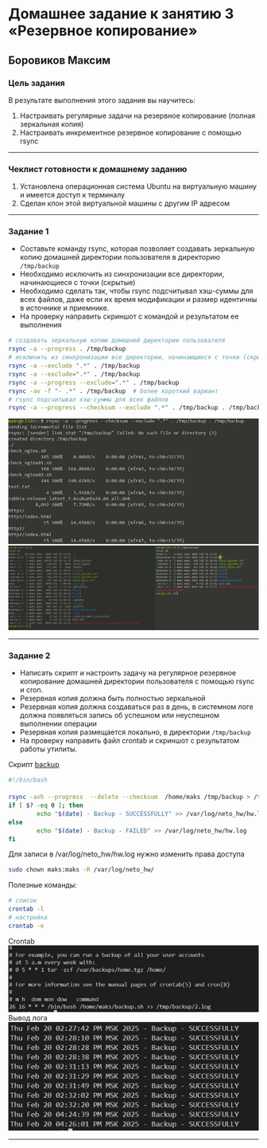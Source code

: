 # Домашнее задание к занятию 3 «Резервное копирование»

## Боровиков Максим

### Цель задания
В результате выполнения этого задания вы научитесь:
1. Настраивать регулярные задачи на резервное копирование (полная зеркальная копия)
2. Настраивать инкрементное резервное копирование с помощью rsync

------

### Чеклист готовности к домашнему заданию

1. Установлена операционная система Ubuntu на виртуальную машину и имеется доступ к терминалу
2. Сделан клон этой виртуальной машины с другим IP адресом

------

### Задание 1
- Составьте команду rsync, которая позволяет создавать зеркальную копию домашней директории пользователя в директорию `/tmp/backup`
- Необходимо исключить из синхронизации все директории, начинающиеся с точки (скрытые)
- Необходимо сделать так, чтобы rsync подсчитывал хэш-суммы для всех файлов, даже если их время модификации и размер идентичны в источнике и приемнике.
- На проверку направить скриншот с командой и результатом ее выполнения

```bash
# создавать зеркальную копию домашней директории пользователя
rsync -a --progress . /tmp/backup
# исключить из синхронизации все директории, начинающиеся с точки (скрытые)
rsync -a --exclude ".*" . /tmp/backup
rsync -a --exclude=".*" . /tmp/backup
rsync -a --progress --exclude=".*" . /tmp/backup
rsync -av -f "- .*" . /tmp/backup  # более короткий вариант
# rsync подсчитывал хэш-суммы для всех файлов
rsync -a --progress --checksum --exclude ".*" . /tmp/backup . /tmp/backup
```
![rsync_01](img/rsync_01.JPG)  
![rsync_02](img/rsync_02.JPG)  

------

### Задание 2
- Написать скрипт и настроить задачу на регулярное резервное копирование домашней директории пользователя с помощью rsync и cron.
- Резервная копия должна быть полностью зеркальной
- Резервная копия должна создаваться раз в день, в системном логе должна появляться запись об успешном или неуспешном выполнении операции
- Резервная копия размещается локально, в директории `/tmp/backup`
- На проверку направить файл crontab и скриншот с результатом работы утилиты.

Скрипт [backup](config/backup.sh)

```bash
#!/bin/bash

rsync -avh --progress  --delete --checksum  /home/maks /tmp/backup > /tmp/backup/1.log 
if [ $? -eq 0 ]; then
        echo "$(date) - Backup - SUCCESSFULLY" >> /var/log/neto_hw/hw.log
else
        echo "$(date) - Backup - FAILED" >> /var/log/neto_hw/hw.log
fi
```
Для записи в /var/log/neto_hw/hw.log нужно изменить права доступа
```bash
sudo chown maks:maks -R /var/log/neto_hw/
```

Полезные команды:
```bash
# список 
crontab -l
# настройка
crontab -e
```
Crontab  
![crontab_01](img/crontab_01.JPG)  
Вывод лога  
![log](img/log.JPG)

---
